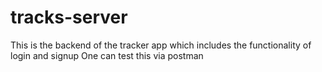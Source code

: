 # tracks-server
This is the backend of the tracker app which includes the functionality of login and signup
One can test this via postman

